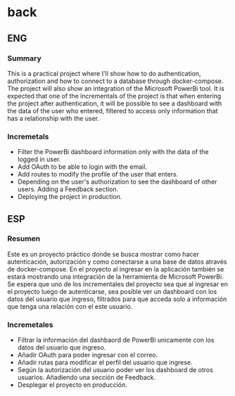 # back
## ENG
### Summary
This is a practical project where I'll show how to do authentication, authorization and how to connect to a database through docker-compose. The project will also show an integration of the Microsoft PowerBi tool. It is expected that one of the incrementals of the project is that when entering the project after authentication, it will be possible to see a dashboard with the data of the user who entered, filtered to access only information that has a relationship with the user.

### Incremetals
- Filter the PowerBi dashboard information only with the data of the logged in user.
- Add OAuth to be able to login with the email.
- Add routes to modify the profile of the user that enters.
- Depending on the user's authorization to see the dashboard of other users. Adding a Feedback section.
- Deploying the project in production.


## ESP
### Resumen
Este es un proyecto práctico donde se busca mostrar como hacer autenticación, autorización y como conectarse a una base de datos através de docker-compose. En el proyecto al ingresar en la aplicación también se estará mostrando una integración de la herramienta de Microsoft PowerBi. Se espera que uno de los incrementales del proyecto sea que al ingresar en el proyecto luego de autenticarse, sea posible ver un dashboard con los datos del usuario que ingreso, filtrados para que acceda solo a información que tenga una relación con el este usuario.

### Incremetales
- Filtrar la información del dashbaord de PowerBi unicamente con los datos del usuario que ingreso.
- Añadir OAuth para poder ingresar con el correo.
- Añadir rutas para modificar el perfil del usuario que ingrese.
- Según la autorización del usuario poder ver los dashboard de otros usuarios. Añadiendo una sección de Feedback.
- Desplegar el proyecto en producción.
